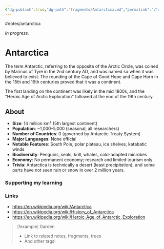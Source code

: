 ```yaml
---
{"dg-publish":true,"dg-path":"fragments/Antarctica.md","permalink":"/fragments/antarctica/","created":"2025-03-17T17:51:10.850-04:00","updated":"2025-08-02T13:52:38.853-04:00"}
---
```


#notes/antarctica

*In progress.*
# Antarctica 
The term Antarctic, referring to the opposite of the Arctic Circle, was coined by Marinus of Tyre in the 2nd century AD, and was named so when it was believed to exist. The rounding of the Cape of Good Hope and Cape Horn in the 15th and 16th centuries proved that it was a continent. 

The first landing on the continent was likely in the mid 1800s, and the "Heroic Age of Arctic Exploration" followed at the end of the 19th century.

## About 
- **Size**: 14 million km² (5th largest continent)
- **Population**: ~1,000–5,000 (seasonal, all researchers)
- **Number of Countries**: 0 (governed by Antarctic Treaty System)
- **Major Languages**: None official
- **Notable Features**: South Pole, polar plateau, ice shelves, katabatic winds
- **Biodiversity**: Penguins, seals, krill, whales, cold-adapted microbes
- **Economy**: No permanent economy; research and limited tourism only
- **Trivia**: Antarctica is technically a desert (least precipitation), and some parts have not seen rain or snow in over 2 million years.

### Supporting my learning

### Links
- https://en.wikipedia.org/wiki/Antarctica
- https://en.wikipedia.org/wiki/History_of_Antarctica
- https://en.wikipedia.org/wiki/Heroic_Age_of_Antarctic_Exploration



> [!example] Garden
> - Link to related notes, fragments, trees
> - And other tags!

